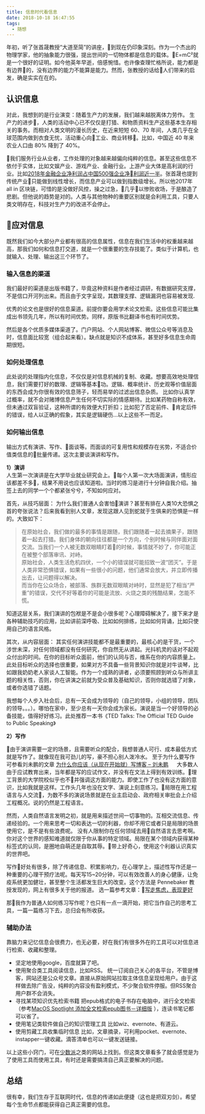 ```yaml
---
title: 信息时代看信息
date: 2018-10-18 16:47:55
tags:
  - 随想
---
```


年初，听了张首晟教授“大道至简”的讲座，到现在仍印象深刻。作为一个杰出的物理学家，他的抽象能力很强，提出世间的一切物体都是信息的载体。E=mC²就是一个很好的证明。如今他英年早逝，倍感惋惜。也许像查理忙格所说，能力都是有边界的，没有边界的能力不能算是能力。然而，张教授的话给人们带来的启发，确是实实在在的。

## 认识信息
对此，我想到的是行业演变：随着生产力的发展，我们越来越脱离体力劳作。
生产力的进步，人类的活动中心已不仅仅是打猎、和物质资料生产这些基本生存相关的事务。而相对人类文明的漫长历史，在近来短短 60、70 年间，人类几乎在全球范围内做到衣食无忧，活动重心向工业、商业转移。比如，中国近 40 年来农业人口由 80% 降到了 40%。

我们服务行业从业者，工作处理的对象越来越偏向纯粹的信息。甚至这些信息不依付于实体，比如文娱产业、游戏产业、金融行业。上游产业大体是高利润的行业。比如[2018年金融企业净利润占中国500强企业净利润近一半](https://zhuanlan.zhihu.com/p/43617174)。张首晟也提到传统产业只能做到线性增长，而信息产业可以做到指数级增长。所以他2017年 all in 区块链，可惜的是没做好风控，操之过急，几乎以惨败收场，于是酿造了悲剧。但他说的趋势是对的。人类与其他物种的重要区别就是会利用工具，只要人类文明存在，科技对生产力的改进不会停止。

## 应对信息
既然我们如今大部分产业都有很高的信息属性，信息在我们生活中的权重越来越高，那我们如何和信息打交道，就是一个很重要的生存技能了。类似于计算机，也就输入、处理、输出这三个环节了。

### 输入信息的渠道  
我们最好的渠道是出版书籍了，毕竟这种资料是作者经过调研，有数据研究支撑，不是信口开河列出来。而且由于文字呈现，其数理支撑、逻辑漏洞也容易被发现.

优秀的论文也是很好的信息渠道。前提你要会用学术论文检索。这些信息可能比集成出书领先几年，所以有时间优势。同样，原版书比翻译书也有时间优势。

然后是各个优质多媒体渠道了。门户网站、个人网站博客、微信公众号等消息及时，信息面比较宽（组合起来看）。缺点就是知识不成体系，甚至好多信息生命周期很短。      

### 如何处理信息
此处说的处理指内化信息，不仅仅是对信息机械的复制、收藏。想要高效地处理信息，我们需要打好的数理、逻辑等基本功。逻辑、概率统计、历史观等价值层面的东西会成为你很有效的信息筛子，轻而易举的过滤出信息杂质。
比如你认真学过概率，就不会对赌博信息产生任何不切实际的情感期待。比如某药物自称有效，但未通过双盲验证，这种所谓的有效便大打折扣；比如犯了否定前件、肯定后件的错误，给人以正确的假象，其实是逻辑硬伤...以上这些不一而足。

### 如何输出信息
输出方式有演讲、写作、面谈等。而面谈的可复用性和规模存在劣势，不适合价值类信息的批量传递。这次主要谈演讲和写作。

**1）演讲**  
人生第一次演讲是在大学毕业就业研究会上。每个人第一次大场面演讲，情形应该都差不多，结果不用说也应该知道啦。当时的练习是进行十分钟自我介绍。抽签上去的同学一个个都紧张兮兮，不知如何应对。

首先，从技巧层面：
为什么我们普通人会害怕演讲？甚至有排在人类10大恐惧之首的夸张说法？后来我看到别人文章，发现这跟人见到蛇就于生俱来的恐惧是一样的。大致如下：
> 在原始社会，我们做的最多的事情是跟随，我们跟随着一起去摘果子，跟随着一起去打猎。我们身体的朝向往往都是一个方向，个别时候与同伴面对面交流。当我们一个人被无数双眼睛盯着的时候，事情就不妙了，你可能正在被整个部落审讯、对峙。   
原始社会，人类生活危机四伏，一个小的错误就可能招致一波“团灭”。于是人类非常恐惧错误，如果有一些很小的问题，他们通常会放大，并立即传播出去，让问题得以解决。  
而当你在公众场合，被部落、族群无数双眼睛对峙时，显然是犯了相当“严重”的错误，交代不好等着你的可能是流放、火烧之类的残酷结果，怎能不慌。

知道这层关系，我们演讲的包袱是不是会小很多呢？心理障碍解决了，接下来才是各种辅助技巧的应用，比如讲前深呼吸、比如如何排练，比如如何背诵，比如只使用自己的语言风格。

其次，从内容层面：
其实任何演讲技能都不是最重要的，最核心的是干货，一个涉世未深，对任何领域都没有任何研究，你自然无从讲起。光抖机灵的话对不起观众付出的时间。在你的目标听众面前，他们的认同与否，维系在你的内容质量上。此处目标听众的选择也很重要，如果对方不具备一些背景知识你就是对牛谈琴，比如跟我奶奶老人家谈人工智能。作为一个成熟的讲者，必须要照顾到听众与所讲主题的相关性，否则，你在讲演之前就为受众普及基础知识，否则你就选错了对象，或者你选错了话题。

我想每个人步入社会后，总有一天会成为领导的（自己的领导，小组的领导，团队的领导。。。）。哪怕在家中，至少总有一天你会成为家长。演说是当一个好领导的必备技能，值得好好练习。此处推荐一本书《TED Talks: The Official TED Guide to Public Speaking》

**2）写作**

由于演讲需要一定的场景，且需要听众的配合，我想普通人可行、成本最低方式就是写作了。就像现在我可劲儿的写，豪不担心别人泼冷水。
至于为什么要写作可参看刘未鹏的文章
[为什么你应该（从现在开始就）写博客 – 刘未鹏](http://mindhacks.cn/2009/02/15/why-you-should-start-blogging-now/)
　
大多数人由于应试教育出来，当年都是写的应试作文，并没有在文法上得到有效训练。理工背景的大学院校似乎也不并强调这方面的能力。即使工作了也没有这方面的意识，比如我就是这样。工作头几年也没在文字、演说上刻意练习。局限在用工程语言与人交流，为数不多的演说场景就是在业主启动会、政府相关审批会上介绍工程概况。说的仍然是工程语言。

然而，人类自然语言发明之初，就是用来描述世间一切事物的。互相交流信息、传递经验的。一个用来思考一切和表达一切的利器，你却不用它或者只是局限的场景使用它，是不是有些浪费呢。
没有人限制你在任何领域去用自然语言去思考啊。你对这个世界的感知难道就仅限于你从事的特定领域。局限在某个领域内获得某种标签式的认同，是圈地自萌还是自取其辱。带上好奇心，使用这个利器认识真实的世界吧。

写作好处有很多，除了传递信息、积累影响力，在心理学上，描述性写作还是一种重要的心理干预疗法呢。每天写15~20分钟，可以有效改善人的身心健康，让免疫系统更加健壮，甚至整个生活都发生巨大的改变。这个方法是 Pennebaker 教授发现的，网上有很多关于他的报道。
选一篇参考文章：[写走焦虑，表现更好 ](https://www.guokr.com/article/66810/)


那我作为普通人如何练习写作呢？也只有一点一滴开始，把它当作自己的思考工具，一篇一篇练习下去，总归会有所收获。

### 辅助办法
靠脑力来记忆信息会很费力，也无必要，好在我们有很多外在的工具可以对信息进行检索、收藏和整理。

- 坚定地使用google，百度就算了吧。
- 使用聚合类工具阅读信息，比如RSS。
统一订阅自己关心的各平台，不管是博客，网站还是公众号文章。直接从原始网站拉取主体信息呈现给用户。由于这样做去除广告没，纯粹的内容没有盈利模式，不少聚合软件停服。但RSS聚合用户群不会消失。
- 寻找某项知识优先检索书籍
把epub格式的电子书存在电脑中，进行全文检索（参考[MacOS Spotlight 添加全文检索epub图书－详细版](https://www.jianshu.com/p/3ef37a745198)
），连读书笔记都可以省了。
- 使用笔记类软件做自己的知识管理工具
比如wiz、evernote、有道云。
- 使用剪藏工具收集临时信息
比如，文章摘录，可利用pocket、evernote、instapper一键收藏。滴答清单也可以一键发送链接。


以上这些小窍门，可在[少数派](https://sspai.com/)之类的网站上找到。但这类文章看多了就会感觉是为了使用工具而使用工具，有时还是需要搞清自己真正要解决的问题。

## 总结
很有幸，我们生存于互联网时代，信息的传递如此便捷（这也是把双刃剑）。希望每个生命节点都能获得自己真正需要的信息。


